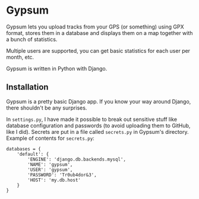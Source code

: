 # Gypsum

Gypsum lets you upload tracks from your GPS (or something) using GPX format, stores them in a database and displays them on a map together with a bunch of statistics.

Multiple users are supported, you can get basic statistics for each user per month, etc.

Gypsum is written in Python with Django.

## Installation

Gypsum is a pretty basic Django app. If you know your way around Django, there shouldn't be any surprises.

In `settings.py`, I have made it possible to break out sensitive stuff like database configuration and passwords (to avoid uploading them to GitHub, like I did). Secrets are put in a file called `secrets.py` in Gypsum's directory. Example of contents for `secrets.py`:

    databases = {
        'default': {
            'ENGINE': 'django.db.backends.mysql',
            'NAME': 'gypsum',
            'USER': 'gypsum',
            'PASSWORD': 'Tr0ub4dor&3',
            'HOST': 'my.db.host'
        }
    }
